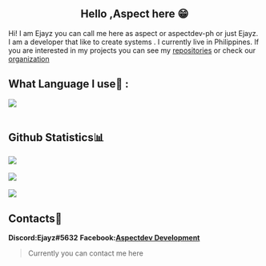 ##  <center>Hello ,Aspect here 😁</center>

Hi! I am Ejayz you can call me here as aspect or aspectdev-ph or just Ejayz. I am a developer that like to create systems . I currently live in Philippines. If you are interested in my projects you can see my [repositories](https://github.com/aspectdev-ph?tab=repositories) or check our [organization](https://github.com/Sledge-Development)


## What Language I use🤩  :

 <img align="center" src="https://github-readme-stats.vercel.app/api/top-langs/?username=aspectdev-ph&theme=dracula&hide_border=true" />      
            <br/><br/>  
         

## Github Statistics📊
   <img align="center" src="http://github-readme-streak-stats.herokuapp.com?user=aspectdev-ph&theme=dracula&hide_border=true" />   
            <br/><br/>
            <img align="center" src="https://github-readme-stats.vercel.app/api?username=aspectdev-ph&theme=dracula&show_icons=true&hide_border=true" />
            <br/><br/>
            <img align="center" src="https://github-readme-stats-taupe-two.vercel.app/api/wakatime?username=aspectdevph&hide_title=true&hide_border=true&langs_count=5&la
yout=compact&v=2.png"/>

## Contacts📱
**Discord:Ejayz#5632**
**Facebook:[Aspectdev Development](https://www.facebook.com/AspectDev.cf)**

> Currently you can contact me here
